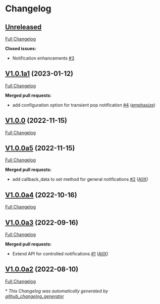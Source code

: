 # Changelog

## [Unreleased](https://github.com/OpenVoiceOS/ovos-PHAL-plugin-notification-widgets/tree/HEAD)

[Full Changelog](https://github.com/OpenVoiceOS/ovos-PHAL-plugin-notification-widgets/compare/V1.0.1a1...HEAD)

**Closed issues:**

- Notification enhancements [\#3](https://github.com/OpenVoiceOS/ovos-PHAL-plugin-notification-widgets/issues/3)

## [V1.0.1a1](https://github.com/OpenVoiceOS/ovos-PHAL-plugin-notification-widgets/tree/V1.0.1a1) (2023-01-12)

[Full Changelog](https://github.com/OpenVoiceOS/ovos-PHAL-plugin-notification-widgets/compare/V1.0.0...V1.0.1a1)

**Merged pull requests:**

- add configuration option for transient pop notification [\#4](https://github.com/OpenVoiceOS/ovos-PHAL-plugin-notification-widgets/pull/4) ([emphasize](https://github.com/emphasize))

## [V1.0.0](https://github.com/OpenVoiceOS/ovos-PHAL-plugin-notification-widgets/tree/V1.0.0) (2022-11-15)

[Full Changelog](https://github.com/OpenVoiceOS/ovos-PHAL-plugin-notification-widgets/compare/V1.0.0a5...V1.0.0)

## [V1.0.0a5](https://github.com/OpenVoiceOS/ovos-PHAL-plugin-notification-widgets/tree/V1.0.0a5) (2022-11-15)

[Full Changelog](https://github.com/OpenVoiceOS/ovos-PHAL-plugin-notification-widgets/compare/V1.0.0a4...V1.0.0a5)

**Merged pull requests:**

- add callback\_data to set method for general notifications [\#2](https://github.com/OpenVoiceOS/ovos-PHAL-plugin-notification-widgets/pull/2) ([AIIX](https://github.com/AIIX))

## [V1.0.0a4](https://github.com/OpenVoiceOS/ovos-PHAL-plugin-notification-widgets/tree/V1.0.0a4) (2022-10-16)

[Full Changelog](https://github.com/OpenVoiceOS/ovos-PHAL-plugin-notification-widgets/compare/V1.0.0a3...V1.0.0a4)

## [V1.0.0a3](https://github.com/OpenVoiceOS/ovos-PHAL-plugin-notification-widgets/tree/V1.0.0a3) (2022-09-16)

[Full Changelog](https://github.com/OpenVoiceOS/ovos-PHAL-plugin-notification-widgets/compare/V1.0.0a2...V1.0.0a3)

**Merged pull requests:**

- Extend API for controlled notifications [\#1](https://github.com/OpenVoiceOS/ovos-PHAL-plugin-notification-widgets/pull/1) ([AIIX](https://github.com/AIIX))

## [V1.0.0a2](https://github.com/OpenVoiceOS/ovos-PHAL-plugin-notification-widgets/tree/V1.0.0a2) (2022-08-10)

[Full Changelog](https://github.com/OpenVoiceOS/ovos-PHAL-plugin-notification-widgets/compare/01f4b95d1656c88be01f7a61068cc7577438e077...V1.0.0a2)



\* *This Changelog was automatically generated by [github_changelog_generator](https://github.com/github-changelog-generator/github-changelog-generator)*
